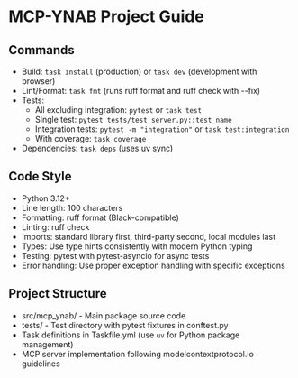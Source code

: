 # MCP-YNAB Project Guide

## Commands
- Build: `task install` (production) or `task dev` (development with browser)
- Lint/Format: `task fmt` (runs ruff format and ruff check with --fix)
- Tests: 
  - All excluding integration: `pytest` or `task test`
  - Single test: `pytest tests/test_server.py::test_name`
  - Integration tests: `pytest -m "integration"` or `task test:integration`
  - With coverage: `task coverage`
- Dependencies: `task deps` (uses uv sync)

## Code Style
- Python 3.12+
- Line length: 100 characters
- Formatting: ruff format (Black-compatible)
- Linting: ruff check
- Imports: standard library first, third-party second, local modules last
- Types: Use type hints consistently with modern Python typing
- Testing: pytest with pytest-asyncio for async tests
- Error handling: Use proper exception handling with specific exceptions

## Project Structure
- src/mcp_ynab/ - Main package source code
- tests/ - Test directory with pytest fixtures in conftest.py
- Task definitions in Taskfile.yml (use `uv` for Python package management)
- MCP server implementation following modelcontextprotocol.io guidelines